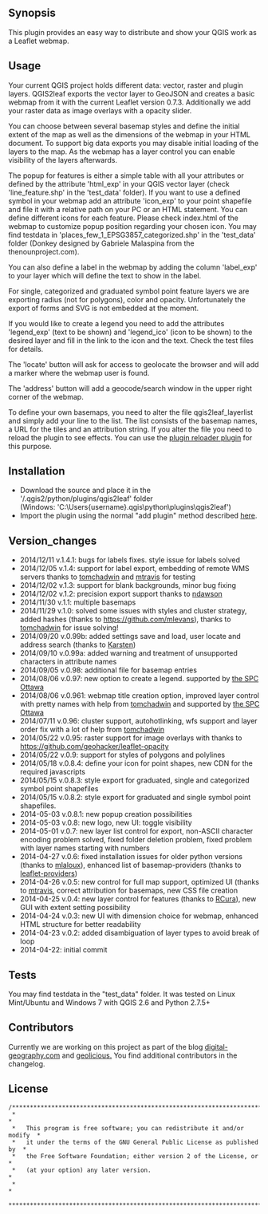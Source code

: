 ## Synopsis

This plugin provides an easy way to distribute and show your QGIS work as a Leaflet webmap. 

## Usage

Your current QGIS project holds different data: vector, raster and plugin layers. QGIS2leaf exports the vector layer to GeoJSON and creates a basic webmap from it with the current Leaflet version 0.7.3. Additionally we add your raster data as image overlays with a opacity slider.

You can choose between several basemap styles and define the initial extent of the map as well as the dimensions of the webmap in your HTML document. To support big data exports you may disable initial loading of the layers to the map. As the webmap has a layer control you can enable visibility of the layers afterwards.

The popup for features is either a simple table with all your attributes or defined by the attribute 'html_exp' in your QGIS vector layer (check 'line_feature.shp' in the 'test_data' folder). If you want to use a defined symbol in your webmap add an attribute 'icon_exp' to your point shapefile and file it with a relative path on your PC or an HTML statement. You can define different icons for each feature. Please check index.html of the webmap to customize popup position regarding your chosen icon. You may find testdata in 'places_few_1_EPSG3857_categorized.shp' in the 'test_data' folder (Donkey designed by Gabriele Malaspina from the thenounproject.com).

You can also define a label in the webmap by adding the column 'label_exp' to your layer which will define the text to show in the label.

For single, categorized and graduated symbol point feature layers we are exporting radius (not for polygons), color and opacity. Unfortunately the export of forms and SVG is not embedded at the moment.

If you would like to create a legend you need to add the attributes 'legend_exp' (text to be shown) and 'legend_ico' (icon to be shown) to the desired layer and fill in the link to the icon and the text. Check the test files for details.

The 'locate' button will ask for access to geolocate the browser and will add a marker where the webmap user is found.

The 'address' button will add a geocode/search window in the upper right corner of the webmap.

To define your own basemaps, you need to alter the file qgis2leaf_layerlist and simply add your line to the list. The list consists of the basemap names, a URL for the tiles and an attribution string. If you alter the file you need to reload the plugin to see effects. You can use the [plugin reloader plugin](https://plugins.qgis.org/plugins/plugin_reloader/) for this purpose.

## Installation

* Download the source and place it in the '/.qgis2/python/plugins/qgis2leaf' folder  
  (Windows: 'C:\Users\{username}\.qgis\python\plugins\qgis2leaf')
* Import the plugin using the normal "add plugin" method described [here](http://docs.qgis.org/2.2/en/docs/user_manual/plugins/plugins.html#managing-plugins 'qgis plugins').

## Version_changes
* 2014/12/11 v.1.4.1: bugs for labels fixes. style issue for labels solved
* 2014/12/05 v.1.4: support for label export, embedding of remote WMS servers thanks to [tomchadwin](https://github.com/tomchadwin) and [mtravis](https://github.com/mtravis) for testing
* 2014/12/02 v.1.3: support for blank backgrounds, minor bug fixing
* 2014/12/02 v.1.2: precision export support thanks to [ndawson](http://gis.stackexchange.com/users/28443/ndawson)
* 2014/11/30 v.1.1: multiple basemaps
* 2014/11/29 v.1.0: solved some issues with styles and cluster strategy, added hashes (thanks to https://github.com/mlevans), thanks to [tomchadwin](https://github.com/tomchadwin) for issue solving!
* 2014/09/20 v.0.99b: added settings save and load, user locate and address search (thanks to [Karsten](https://github.com/k4r573n))
* 2014/09/10 v.0.99a: added warning and treatment of unsupported characters in attribute names
* 2014/09/05 v.0.98: additional file for basemap entries
* 2014/08/06 v.0.97: new option to create a legend. supported by [the SPC Ottawa](http://www.spcottawa.on.ca/)
* 2014/08/06 v.0.961: webmap title creation option, improved layer control with pretty names with help from [tomchadwin](https://github.com/tomchadwin) and supported by [the SPC Ottawa](http://www.spcottawa.on.ca/)
* 2014/07/11 v.0.96: cluster support, autohotlinking, wfs support and layer order fix with a lot of help from [tomchadwin](https://github.com/tomchadwin)
* 2014/05/22 v.0.95: raster support for image overlays with thanks to https://github.com/geohacker/leaflet-opacity
* 2014/05/22 v.0.9: support for styles of polygons and polylines
* 2014/05/18 v.0.8.4: define your icon for point shapes, new CDN for the required javascripts
* 2014/05/15 v.0.8.3: style export for graduated, single and categorized symbol point shapefiles
* 2014/05/15 v.0.8.2: style export for graduated and single symbol point shapefiles.
* 2014-05-03 v.0.8.1: new popup creation possibilities
* 2014-05-03 v.0.8: new logo, new UI: toggle visibility
* 2014-05-01 v.0.7: new layer list control for export, non-ASCII character encoding problem solved, fixed folder deletion problem, fixed problem with layer names starting with numbers
* 2014-04-27 v.0.6: fixed installation issues for older python versions (thanks to [mlaloux](https://github.com/mlaloux)), enhanced list of basemap-providers (thanks to [leaflet-providers](https://github.com/leaflet/extras/leaflet-providers/))
* 2014-04-26 v.0.5: new control for full map support, optimized UI (thanks to [mtravis](https://github.com/mtravis), correct attribution for basemaps, new CSS file creation
* 2014-04-25 v.0.4: new layer control for features (thanks to [RCura](https://github.com/RCura)), new GUI with extent setting possibility
* 2014-04-24 v.0.3: new UI with dimension choice for webmap, enhanced HTML structure for better readability
* 2014-04-23 v.0.2: added disambiguation of layer types to avoid break of loop
* 2014-04-22: initial commit

## Tests

You may find testdata in the "test_data" folder.
It was tested on Linux Mint/Ubuntu and Windows 7 with QGIS 2.6 and Python 2.7.5+ 

## Contributors

Currently we are working on this project as part of the blog [digital-geography.com](http://www.digital-geography.com 'digital-geography') and [geolicious.](http://www.geolicious.de 'geolicious')
You find additional contributors in the changelog.

## License

```
/***************************************************************************
 *                                                                         *
 *   This program is free software; you can redistribute it and/or modify  *
 *   it under the terms of the GNU General Public License as published by  *
 *   the Free Software Foundation; either version 2 of the License, or     *
 *   (at your option) any later version.                                   *
 *                                                                         *
 ***************************************************************************/
```


